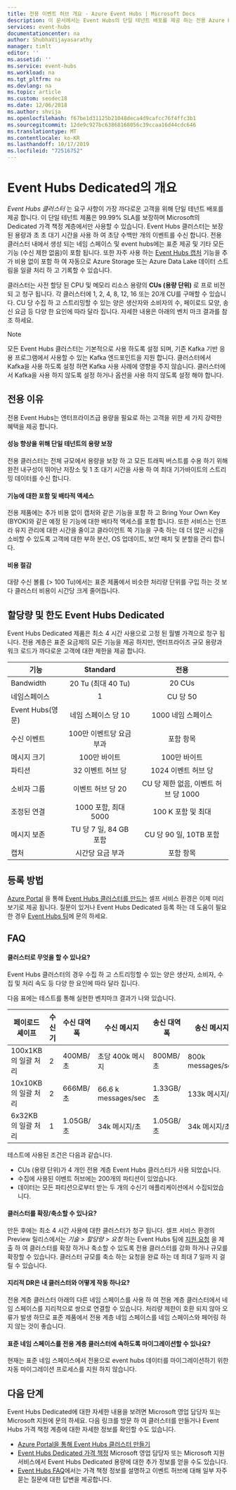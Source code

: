 ```yaml
---
title: 전용 이벤트 허브 개요 - Azure Event Hubs | Microsoft Docs
description: 이 문서에서는 Event Hubs의 단일 테넌트 배포를 제공 하는 전용 Azure Event Hubs에 대한 개요를 제공 합니다.
services: event-hubs
documentationcenter: na
author: ShubhaVijayasarathy
manager: timlt
editor: ''
ms.assetid: ''
ms.service: event-hubs
ms.workload: na
ms.tgt_pltfrm: na
ms.devlang: na
ms.topic: article
ms.custom: seodec18
ms.date: 12/06/2018
ms.author: shvija
ms.openlocfilehash: f67be1d31125b21048deca4d9cafcc76f4ffc3b1
ms.sourcegitcommit: 12de9c927bc63868168056c39ccaa16d44cdc646
ms.translationtype: MT
ms.contentlocale: ko-KR
ms.lasthandoff: 10/17/2019
ms.locfileid: "72516752"
---
```

# <a name="overview-of-event-hubs-dedicated"></a>Event Hubs Dedicated의 개요

*Event Hubs 클러스터* 는 요구 사항이 가장 까다로운 고객을 위해 단일 테넌트 배포를 제공 합니다. 이 단일 테넌트 제품은 99.99% SLA를 보장하며 Microsoft의 Dedicated 가격 책정 계층에서만 사용할 수 있습니다. Event Hubs 클러스터는 보장 된 용량과 초 초 대기 시간을 사용 하 여 초당 수백만 개의 이벤트를 수신 합니다. 전용 클러스터 내에서 생성 되는 네임 스페이스 및 event hubs에는 표준 제공 및 기타 모든 기능 (수신 제한 없음)이 포함 됩니다. 또한 자주 사용 하는 [Event Hubs 캡처](event-hubs-capture-overview.md) 기능을 추가 비용 없이 포함 하 여 자동으로 Azure Storage 또는 Azure Data Lake 데이터 스트림을 일괄 처리 하 고 기록할 수 있습니다. 

클러스터는 사전 할당 된 CPU 및 메모리 리소스 용량의 **CUs (용량 단위)** 로 프로 비전 되 고 청구 됩니다. 각 클러스터에 1, 2, 4, 8, 12, 16 또는 20개 CU를 구매할 수 있습니다. CU 당 수집 하 고 스트리밍할 수 있는 양은 생산자와 소비자의 수, 페이로드 모양, 송신 요금 등 다양 한 요인에 따라 달라 집니다. 자세한 내용은 아래의 벤치 마크 결과를 참조 하세요. 

> [!NOTE]
> 모든 Event Hubs 클러스터는 기본적으로 사용 하도록 설정 되며, 기존 Kafka 기반 응용 프로그램에서 사용할 수 있는 Kafka 엔드포인트을 지원 합니다. 클러스터에서 Kafka을 사용 하도록 설정 하면 Kafka 사용 사례에 영향을 주지 않습니다. 클러스터에서 Kafka을 사용 하지 않도록 설정 하거나 옵션을 사용 하지 않도록 설정 해야 합니다.

## <a name="why-dedicated"></a>전용 이유

전용 Event Hubs는 엔터프라이즈급 용량을 필요로 하는 고객을 위한 세 가지 강력한 혜택을 제공 합니다.

#### <a name="single-tenancy-guarantees-capacity-for-better-performance"></a>성능 향상을 위해 단일 테넌트의 용량 보장

전용 클러스터는 전체 규모에서 용량을 보장 하 고 모든 트래픽 버스트를 수용 하기 위해 완전 내구성이 뛰어난 저장소 및 1 초 대기 시간을 사용 하 여 최대 기가바이트의 스트리밍 데이터를 수신 합니다. 

#### <a name="inclusive-and-exclusive-access-to-features"></a>기능에 대한 포함 및 배타적 액세스 
전용 제품에는 추가 비용 없이 캡처와 같은 기능을 포함 하 고 Bring Your Own Key (BYOK)와 같은 예정 된 기능에 대한 배타적 액세스를 포함 합니다. 또한 서비스는 인프라 유지 관리에 대한 시간을 줄이고 클라이언트 쪽 기능을 구축 하는 데 더 많은 시간을 소비할 수 있도록 고객에 대한 부하 분산, OS 업데이트, 보안 패치 및 분할을 관리 합니다.  

#### <a name="cost-savings"></a>비용 절감
대량 수신 볼륨 (> 100 Tu)에서는 표준 제품에서 비슷한 처리량 단위를 구입 하는 것 보다 클러스터 비용이 시간당 크게 줄어듭니다.


## <a name="event-hubs-dedicated-quotas-and-limits"></a>할당량 및 한도 Event Hubs Dedicated

Event Hubs Dedicated 제품은 최소 4 시간 사용으로 고정 된 월별 가격으로 청구 됩니다. 전용 계층은 표준 요금제의 모든 기능을 제공 하지만, 엔터프라이즈 규모 용량과 워크 로드가 까다로운 고객에 대한 제한을 제공 합니다. 

| 기능 | Standard | 전용 |
| --- |:---:|:---:|
| Bandwidth | 20 Tu (최대 40 Tu) | 20 CUs |
| 네임스페이스 |  1 | CU 당 50 |
| Event Hubs(영문) |  네임 스페이스 당 10 | 1000 네임 스페이스 |
| 수신 이벤트 | 100만 이벤트당 요금 부과 | 포함 항목 |
| 메시지 크기 | 100만 바이트 | 100만 바이트 |
| 파티션 | 32 이벤트 허브 당 | 1024 이벤트 허브 당 |
| 소비자 그룹 | 이벤트 허브 당 20 | CU 당 제한 없음, 이벤트 허브 당 1000 |
| 조정된 연결 | 1000 포함, 최대 5000 | 100 K 포함 및 최대 |
| 메시지 보존 | TU 당 7 일, 84 GB 포함 | CU 당 90 일, 10TB 포함 |
| 캡처 | 시간당 요금 부과 | 포함 항목 |

## <a name="how-to-onboard"></a>등록 방법

[Azure Portal](https://aka.ms/eventhubsclusterquickstart) 을 통해 [Event Hubs 클러스터를 만드는](event-hubs-dedicated-cluster-create-portal.md) 셀프 서비스 환경은 이제 미리 보기로 제공 됩니다. 질문이 있거나 Event Hubs Dedicated 등록 하는 데 도움이 필요한 경우 [Event Hubs 팀](mailto:askeventhubs@microsoft.com)에 문의 하세요.

## <a name="faqs"></a>FAQ

#### <a name="what-can-i-achieve-with-a-cluster"></a>클러스터로 무엇을 할 수 있나요?

Event Hubs 클러스터의 경우 수집 하 고 스트리밍할 수 있는 양은 생산자, 소비자, 수집 및 처리 속도 등 다양 한 요인에 따라 달라 집니다. 

다음 표에는 테스트를 통해 실현한 벤치마크 결과가 나와 있습니다.

| 페이로드 셰이프 | 수신기 | 수신 대역폭| 수신 메시지 | 송신 대역폭 | 송신 메시지 | 총 TU | CU당 TU |
| ------------- | --------- | ---------------- | ------------------ | ----------------- | ------------------- | --------- | ---------- |
| 100x1KB의 일괄 처리 | 2 | 400MB/초 | 초당 400k 메시지 | 800MB/초 | 800k messages/sec | 400TU | 100TU | 
| 10x10KB의 일괄 처리 | 2 | 666MB/초 | 66.6 k messages/sec | 1.33GB/초 | 133k 메시지/초 | 666TU | 166TU |
| 6x32KB의 일괄 처리 | 1 | 1.05GB/초 | 34k 메시지/초 | 1.05GB/초 | 34k 메시지/초 | 1,000TU | 250TU |

테스트에 사용된 조건은 다음과 같습니다.

- CUs (용량 단위)가 4 개인 전용 계층 Event Hubs 클러스터가 사용 되었습니다. 
- 수집에 사용된 이벤트 허브에는 200개의 파티션이 있었습니다. 
- 데이터는 모든 파티션으로부터 받는 두 개의 수신기 애플리케이션에서 수집되었습니다.

#### <a name="can-i-scale-updown-my-cluster"></a>클러스터를 확장/축소할 수 있나요?

만든 후에는 최소 4 시간 사용에 대한 클러스터가 청구 됩니다. 셀프 서비스 환경의 Preview 릴리스에서는 *기술 > 할당량 > 요청* 하는 Event Hubs 팀에 [지원 요청](https://ms.portal.azure.com/#create/Microsoft.Support) 을 제출 하 여 클러스터를 확장 하거나 축소할 수 있도록 전용 클러스터를 강화 하거나 규모를 확장할 수 있습니다. 클러스터 규모를 축소 하는 요청을 완료 하는 데 최대 7 일까 지 걸릴 수 있습니다. 

#### <a name="how-will-geo-dr-work-with-my-cluster"></a>지리적 DR은 내 클러스터와 어떻게 작동 하나요?

전용 계층 클러스터 아래의 다른 네임 스페이스를 사용 하 여 전용 계층 클러스터에서 네임 스페이스를 지리적으로 쌍으로 연결할 수 있습니다. 처리량 제한이 호환 되지 않아 오류가 발생 하므로 표준 제품에서 전용 계층 네임 스페이스를 네임 스페이스와 페어링 하지 않는 것이 좋습니다. 

#### <a name="can-i-migrate-my-standard-namespaces-to-belong-to-a-dedicated-tier-cluster"></a>표준 네임 스페이스를 전용 계층 클러스터에 속하도록 마이그레이션할 수 있나요?
현재는 표준 네임 스페이스에서 전용으로 event hubs 데이터를 마이그레이션하기 위한 자동 마이그레이션 프로세스를 지원 하지 않습니다. 

## <a name="next-steps"></a>다음 단계

Event Hubs Dedicated에 대한 자세한 내용을 보려면 Microsoft 영업 담당자 또는 Microsoft 지원에 문의 하세요. 다음 링크를 방문 하 여 클러스터를 만들거나 Event Hubs 가격 책정 계층에 대한 자세한 정보를 확인할 수도 있습니다.

- [Azure Portal을 통해 Event Hubs 클러스터 만들기](https://aka.ms/eventhubsclusterquickstart) 
- [Event Hubs Dedicated 가격 책정](https://azure.microsoft.com/pricing/details/event-hubs/) Microsoft 영업 담당자 또는 Microsoft 지원 서비스에서 Event Hubs Dedicated 용량에 대한 추가 정보를 얻을 수도 있습니다.
- [Event Hubs FAQ](event-hubs-faq.md)에서는 가격 책정 정보를 설명하고 이벤트 허브에 대해 일부 자주 묻는 질문에 대한 답변을 제공합니다.
